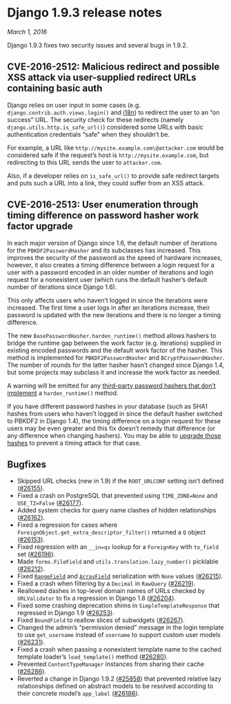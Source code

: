# Django 1.9.3 release notes

*March 1, 2016*

Django 1.9.3 fixes two security issues and several bugs in 1.9.2.

## CVE-2016-2512: Malicious redirect and possible XSS attack via user-supplied redirect URLs containing basic auth

Django relies on user input in some cases (e.g.
`django.contrib.auth.views.login()` and [i18n](../topics/i18n/index.md))
to redirect the user to an “on success” URL. The security check for these
redirects (namely `django.utils.http.is_safe_url()`) considered some URLs
with basic authentication credentials “safe” when they shouldn’t be.

For example, a URL like `http://mysite.example.com\@attacker.com` would be
considered safe if the request’s host is `http://mysite.example.com`, but
redirecting to this URL sends the user to `attacker.com`.

Also, if a developer relies on `is_safe_url()` to provide safe redirect
targets and puts such a URL into a link, they could suffer from an XSS attack.

## CVE-2016-2513: User enumeration through timing difference on password hasher work factor upgrade

In each major version of Django since 1.6, the default number of iterations for
the `PBKDF2PasswordHasher` and its subclasses has increased. This improves
the security of the password as the speed of hardware increases, however, it
also creates a timing difference between a login request for a user with a
password encoded in an older number of iterations and login request for a
nonexistent user (which runs the default hasher’s default number of iterations
since Django 1.6).

This only affects users who haven’t logged in since the iterations were
increased. The first time a user logs in after an iterations increase, their
password is updated with the new iterations and there is no longer a timing
difference.

The new `BasePasswordHasher.harden_runtime()` method allows hashers to bridge
the runtime gap between the work factor (e.g. iterations) supplied in existing
encoded passwords and the default work factor of the hasher. This method
is implemented for `PBKDF2PasswordHasher`  and `BCryptPasswordHasher`.
The number of rounds for the latter hasher hasn’t changed since Django 1.4, but
some projects may subclass it and increase the work factor as needed.

A warning will be emitted for any [third-party password hashers that don’t
implement](../topics/auth/passwords.md#write-your-own-password-hasher) a `harden_runtime()` method.

If you have different password hashes in your database (such as SHA1 hashes
from users who haven’t logged in since the default hasher switched to PBKDF2
in Django 1.4), the timing difference on a login request for these users may be
even greater and this fix doesn’t remedy that difference (or any difference
when changing hashers). You may be able to [upgrade those hashes](../topics/auth/passwords.md#wrapping-password-hashers) to prevent a timing attack for that case.

## Bugfixes

* Skipped URL checks (new in 1.9) if the `ROOT_URLCONF` setting isn’t defined
  ([#26155](https://code.djangoproject.com/ticket/26155)).
* Fixed a crash on PostgreSQL that prevented using `TIME_ZONE=None` and
  `USE_TZ=False` ([#26177](https://code.djangoproject.com/ticket/26177)).
* Added system checks for query name clashes of hidden relationships
  ([#26162](https://code.djangoproject.com/ticket/26162)).
* Fixed a regression for cases where
  `ForeignObject.get_extra_descriptor_filter()` returned a `Q` object
  ([#26153](https://code.djangoproject.com/ticket/26153)).
* Fixed regression with an `__in=qs` lookup for a `ForeignKey` with
  `to_field` set ([#26196](https://code.djangoproject.com/ticket/26196)).
* Made `forms.FileField` and `utils.translation.lazy_number()` picklable
  ([#26212](https://code.djangoproject.com/ticket/26212)).
* Fixed [`RangeField`](../ref/contrib/postgres/fields.md#django.contrib.postgres.fields.RangeField) and
  [`ArrayField`](../ref/contrib/postgres/fields.md#django.contrib.postgres.fields.ArrayField) serialization with
  `None` values ([#26215](https://code.djangoproject.com/ticket/26215)).
* Fixed a crash when filtering by a `Decimal` in `RawQuery`
  ([#26219](https://code.djangoproject.com/ticket/26219)).
* Reallowed dashes in top-level domain names of URLs checked by
  `URLValidator` to fix a regression in Django 1.8 ([#26204](https://code.djangoproject.com/ticket/26204)).
* Fixed some crashing deprecation shims in `SimpleTemplateResponse` that
  regressed in Django 1.9 ([#26253](https://code.djangoproject.com/ticket/26253)).
* Fixed `BoundField` to reallow slices of subwidgets ([#26267](https://code.djangoproject.com/ticket/26267)).
* Changed the admin’s “permission denied” message in the login template to use
  `get_username` instead of `username` to support custom user models
  ([#26231](https://code.djangoproject.com/ticket/26231)).
* Fixed a crash when passing a nonexistent template name to the cached template
  loader’s `load_template()` method ([#26280](https://code.djangoproject.com/ticket/26280)).
* Prevented `ContentTypeManager` instances from sharing their cache
  ([#26286](https://code.djangoproject.com/ticket/26286)).
* Reverted a change in Django 1.9.2 ([#25858](https://code.djangoproject.com/ticket/25858)) that prevented relative
  lazy relationships defined on abstract models to be resolved according to
  their concrete model’s `app_label` ([#26186](https://code.djangoproject.com/ticket/26186)).
